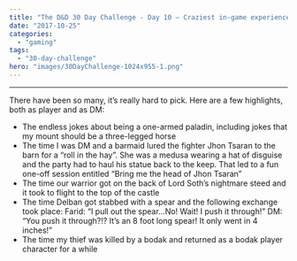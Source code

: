 ```yaml
---
title: "The D&D 30 Day Challenge - Day 10 – Craziest in-game experience"
date: "2017-10-25"
categories: 
  - "gaming"
tags: 
  - "30-day-challenge"
hero: "images/30DayChallenge-1024x955-1.png"
---
```


* * *

There have been so many, it’s really hard to pick. Here are a few highlights, both as player and as DM:

- The endless jokes about being a one-armed paladin, including jokes that my mount should be a three-legged horse
- The time I was DM and a barmaid lured the fighter Jhon Tsaran to the barn for a “roll in the hay”. She was a medusa wearing a hat of disguise and the party had to haul his statue back to the keep. That led to a fun one-off session entitled “Bring me the head of Jhon Tsaran”
- The time our warrior got on the back of Lord Soth’s nightmare steed and it took to flight to the top of the castle
- The time Delban got stabbed with a spear and the following exchange took place: Farid: “I pull out the spear…No! Wait! I push it through!” DM: “You push it through?!? It’s an 8 foot long spear! It only went in 4 inches!”
- The time my thief was killed by a bodak and returned as a bodak player character for a while
